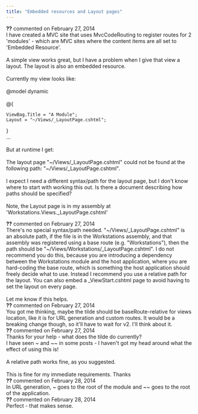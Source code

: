 ```yaml
---
title: "Embedded resources and Layout pages"
---
```

<div id="comment-1215518" class="discussion-comment op">
   <div class="discussion-header"><b>??</b> commented on 
      <time datetime="2014-02-27T01:47:01.973-08:00" title="2014-02-27T01:47:01.973-08:00">February 27, 2014</time>
   </div>
   <div class="discussion-message">I have created a MVC site that uses MvcCodeRouting to register routes for 2 'modules' - which are MVC sites where the content items are all set to 'Embedded Resource'. <br />
<br />
A simple view works great, but I have a problem when I give that view a layout. The layout is also an embedded resource.<br />
<br />
Currently my view looks like:<br />
<br />
@model dynamic<br />
<br />
@{<br />
<pre><code>ViewBag.Title = &quot;A Module&quot;;
Layout = &quot;~/Views/_LayoutPage.cshtml&quot;;</code></pre>

}<br />
...<br />
<br />
But at runtime I get:<br />
<br />
The layout page &quot;~/Views/_LayoutPage.cshtml&quot; could not be found at the following path: &quot;~/Views/_LayoutPage.cshtml&quot;.<br />
<br />
I expect I need a different syntax/path for the layout page, but I don't know where to start with working this out. Is there a document describing how paths should be specified?<br />
<br />
Note, the Layout page is in my assembly at 'Workstations.Views._LayoutPage.cshtml'<br />
</div>
</div>
<div id="comment-1215690" class="discussion-comment">
   <div class="discussion-header"><b>??</b> commented on 
      <time datetime="2014-02-27T08:09:12.26-08:00" title="2014-02-27T08:09:12.26-08:00">February 27, 2014</time>
   </div>
   <div class="discussion-message">There's no special syntax/path needed. &quot;~/Views/_LayoutPage.cshtml&quot; is an absolute path, if the file is in the Workstations assembly, and that assembly was registered using a base route (e.g. &quot;Workstations&quot;), then the path should be &quot;~/Views/Workstations/_LayoutPage.cshtml&quot;. I do not recommend you do this, because you are introducing a dependency between the Workstations module and the host application, where you are hard-coding the base route, which is something the host application should freely decide what to use. Instead I recommend you use a relative path for the layout. You can also embed a _ViewStart.cshtml page to avoid having to set the layout on every page.<br />
<br />
Let me know if this helps.<br />
</div>
</div>
<div id="comment-1215745" class="discussion-comment">
   <div class="discussion-header"><b>??</b> commented on 
      <time datetime="2014-02-27T10:19:51.17-08:00" title="2014-02-27T10:19:51.17-08:00">February 27, 2014</time>
   </div>
   <div class="discussion-message">You got me thinking, maybe the tilde should be baseRoute-relative for views location, like it is for URL generation and custom routes. It would be a breaking change though, so it'll have to wait for v2. I'll think about it.<br />
</div>
</div>
<div id="comment-1215967" class="discussion-comment marked-as-answer">
   <div class="discussion-header"><b>??</b> commented on 
      <time datetime="2014-02-27T23:39:59.1-08:00" title="2014-02-27T23:39:59.1-08:00">February 27, 2014</time>
   </div>
   <div class="discussion-message">Thanks for your help - what does the tilde do currently? <br />
I have seen ~ and ~~ in some posts - I haven't got my head around what the effect of using this is!<br />
<br />
A relative path works fine, as you suggested. <br />
<br />
This is fine for my immediate requirements. Thanks<br />
</div>
</div>
<div id="comment-1216120" class="discussion-comment">
   <div class="discussion-header"><b>??</b> commented on 
      <time datetime="2014-02-28T06:21:13.597-08:00" title="2014-02-28T06:21:13.597-08:00">February 28, 2014</time>
   </div>
   <div class="discussion-message">In URL generation, ~ goes to the root of the module and ~~ goes to the root of the application.<br />
</div>
</div>
<div id="comment-1216121" class="discussion-comment">
   <div class="discussion-header"><b>??</b> commented on 
      <time datetime="2014-02-28T06:22:15.9-08:00" title="2014-02-28T06:22:15.9-08:00">February 28, 2014</time>
   </div>
   <div class="discussion-message">Perfect - that makes sense.<br />
</div>
</div>